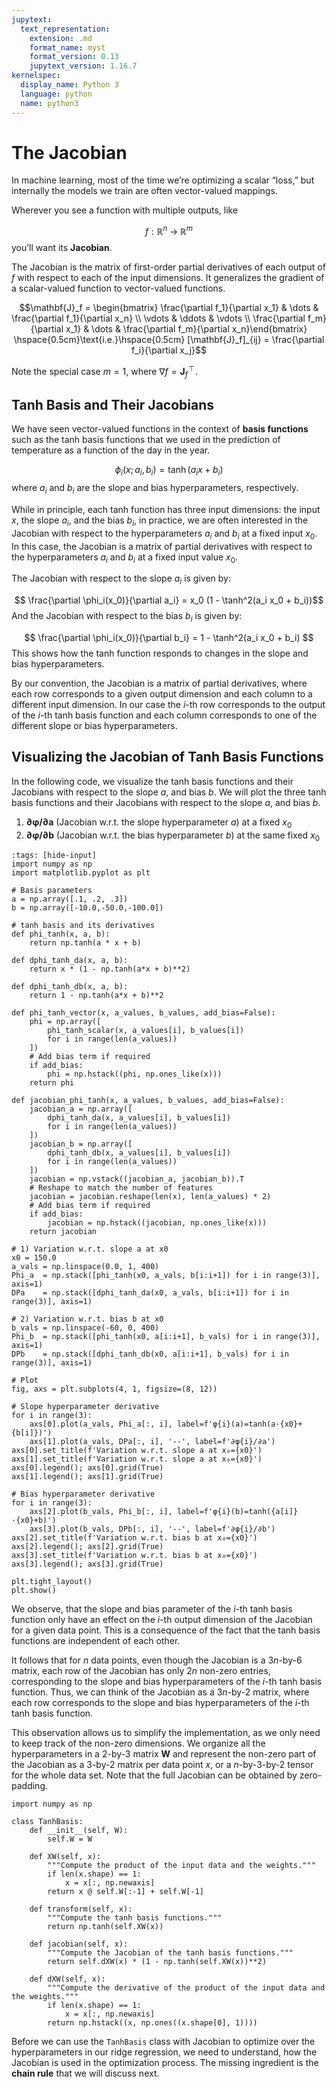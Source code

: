 ```yaml
---
jupytext:
  text_representation:
    extension: .md
    format_name: myst
    format_version: 0.13
    jupytext_version: 1.16.7
kernelspec:
  display_name: Python 3
  language: python
  name: python3
---
```

# The Jacobian

In machine learning, most of the time we’re optimizing a scalar “loss,” but internally the models we train are often vector-valued mappings.

Wherever you see a function with multiple outputs, like  

$$
  f: \mathbb{R}^n \;\longrightarrow\; \mathbb{R}^m
$$
you’ll want its **Jacobian**.

The Jacobian is the matrix of first-order partial derivatives of each output of $f$ with respect to each of the input dimensions. It generalizes the gradient of a scalar-valued function to vector-valued functions.

$$\mathbf{J}_f = \begin{bmatrix}
    \frac{\partial f_1}{\partial x_1} & \dots & \frac{\partial f_1}{\partial x_n} \\
    \vdots & \ddots & \vdots \\
    \frac{\partial f_m}{\partial x_1} & \dots & \frac{\partial f_m}{\partial x_n}\end{bmatrix}
\hspace{0.5cm}\text{i.e.}\hspace{0.5cm}
[\mathbf{J}_f]_{ij} = \frac{\partial f_i}{\partial x_j}$$

Note the special case $m = 1$, where $\nabla f = \mathbf{J}_f^{\!\top\!}$.


## **Tanh Basis and Their Jacobians**

We have seen vector-valued functions in the context of **basis functions** such as the tanh basis functions that we used in the prediction of temperature as a function of the day in the year.


$$
\phi_i(x; a_i, b_i) = \tanh(a_i x + b_i)
$$
where $a_i$ and $b_i$ are the slope and bias hyperparameters, respectively.

While in principle, each tanh function has three input dimensions: the input $x$, the slope $a_i$, and the bias $b_i$, in practice, we are often interested in the Jacobian with respect to the hyperparameters $a_i$ and $b_i$ at a fixed input $x_0$.
In this case, the Jacobian is a matrix of partial derivatives with respect to the hyperparameters $a_i$ and $b_i$ at a fixed input value $x_0$.

The Jacobian with respect to the slope $a_i$ is given by:

$$
\frac{\partial \phi_i(x_0)}{\partial a_i} = x_0 (1 - \tanh^2(a_i x_0 + b_i))$$
And the Jacobian with respect to the bias $b_i$ is given by:

$$
\frac{\partial \phi_i(x_0)}{\partial b_i} = 1 - \tanh^2(a_i x_0 + b_i)
$$
This shows how the tanh function responds to changes in the slope and bias hyperparameters.

By our convention, the Jacobian is a matrix of partial derivatives, where each row corresponds to a given output dimension and each column to a different input dimension. In our case the $i$-th row corresponds to the output of the $i$-th tanh basis function and each column corresponds to one of the different slope or bias hyperparameters.

## **Visualizing the Jacobian of Tanh Basis Functions**
In the following code, we visualize the tanh basis functions and their Jacobians with respect to the slope $a$, and bias $b$.
We will plot the three tanh basis functions and their Jacobians with respect to the slope $a$, and bias $b$.

1. **∂φ/∂a** (Jacobian w.r.t. the slope hyperparameter $a$) at a fixed $x_0$  
2. **∂φ/∂b** (Jacobian w.r.t. the bias hyperparameter $b$) at the same fixed $x_0$  

```{code-cell} ipython3
:tags: [hide-input]
import numpy as np
import matplotlib.pyplot as plt

# Basis parameters
a = np.array([.1, .2, .3])
b = np.array([-10.0,-50.0,-100.0])

# tanh basis and its derivatives
def phi_tanh(x, a, b):
    return np.tanh(a * x + b)

def dphi_tanh_da(x, a, b):
    return x * (1 - np.tanh(a*x + b)**2)

def dphi_tanh_db(x, a, b):
    return 1 - np.tanh(a*x + b)**2

def phi_tanh_vector(x, a_values, b_values, add_bias=False):
    phi = np.array([
        phi_tanh_scalar(x, a_values[i], b_values[i])
        for i in range(len(a_values))
    ])
    # Add bias term if required
    if add_bias:
        phi = np.hstack((phi, np.ones_like(x)))
    return phi

def jacobian_phi_tanh(x, a_values, b_values, add_bias=False):
    jacobian_a = np.array([
        dphi_tanh_da(x, a_values[i], b_values[i])
        for i in range(len(a_values))
    ])
    jacobian_b = np.array([
        dphi_tanh_db(x, a_values[i], b_values[i])
        for i in range(len(a_values))
    ])
    jacobian = np.vstack((jacobian_a, jacobian_b)).T
    # Reshape to match the number of features
    jacobian = jacobian.reshape(len(x), len(a_values) * 2)
    # Add bias term if required
    if add_bias:
        jacobian = np.hstack((jacobian, np.ones_like(x)))
    return jacobian

# 1) Variation w.r.t. slope a at x0
x0 = 150.0
a_vals = np.linspace(0.0, 1, 400)
Phi_a  = np.stack([phi_tanh(x0, a_vals, b[i:i+1]) for i in range(3)], axis=1)
DPa    = np.stack([dphi_tanh_da(x0, a_vals, b[i:i+1]) for i in range(3)], axis=1)

# 2) Variation w.r.t. bias b at x0
b_vals = np.linspace(-60, 0, 400)
Phi_b  = np.stack([phi_tanh(x0, a[i:i+1], b_vals) for i in range(3)], axis=1)
DPb    = np.stack([dphi_tanh_db(x0, a[i:i+1], b_vals) for i in range(3)], axis=1)

# Plot
fig, axs = plt.subplots(4, 1, figsize=(8, 12))

# Slope hyperparameter derivative
for i in range(3):
    axs[0].plot(a_vals, Phi_a[:, i], label=f'φ{i}(a)=tanh(a·{x0}+{b[i]})')
    axs[1].plot(a_vals, DPa[:, i], '--', label=f'∂φ{i}/∂a')
axs[0].set_title(f'Variation w.r.t. slope a at x₀={x0}')
axs[1].set_title(f'Variation w.r.t. slope a at x₀={x0}')
axs[0].legend(); axs[0].grid(True)
axs[1].legend(); axs[1].grid(True)

# Bias hyperparameter derivative
for i in range(3):
    axs[2].plot(b_vals, Phi_b[:, i], label=f'φ{i}(b)=tanh({a[i]}·{x0}+b)')
    axs[3].plot(b_vals, DPb[:, i], '--', label=f'∂φ{i}/∂b')
axs[2].set_title(f'Variation w.r.t. bias b at x₀={x0}')
axs[2].legend(); axs[2].grid(True)
axs[3].set_title(f'Variation w.r.t. bias b at x₀={x0}')
axs[3].legend(); axs[3].grid(True)

plt.tight_layout()
plt.show()
```

We observe, that the slope and bias parameter of the $i$-th tanh basis function only have an effect on the $i$-th output dimension of the Jacobian for a given data point. This is a consequence of the fact that the tanh basis functions are independent of each other.

It follows that for $n$ data points, even though the Jacobian is a $3n$-by-$6$ matrix, each row of the Jacobian has only $2n$ non-zero entries, corresponding to the slope and bias hyperparameters of the $i$-th tanh basis function. Thus, we can think of the Jacobian as a $3n$-by-$2$ matrix, where each row corresponds to the slope and bias hyperparameters of the $i$-th tanh basis function.

This observation allows us to simplify the implementation, as we only need to keep track of the non-zero dimensions.
We organize all the hyperparameters in a $2$-by-$3$ matrix $\mathbf{W}$ and represent the non-zero part of the Jacobian as a $3$-by-$2$ matrix per data point $x$, or a $n$-by-$3$-by-$2$ tensor for the whole data set. Note that the full Jacobian can be obtained by zero-padding.

```{code-cell} ipython3
import numpy as np

class TanhBasis:
    def __init__(self, W):
        self.W = W

    def XW(self, x):
        """Compute the product of the input data and the weights."""
        if len(x.shape) == 1:
            x = x[:, np.newaxis]
        return x @ self.W[:-1] + self.W[-1]

    def transform(self, x):
        """Compute the tanh basis functions."""
        return np.tanh(self.XW(x))

    def jacobian(self, x):
        """Compute the Jacobian of the tanh basis functions."""
        return self.dXW(x) * (1 - np.tanh(self.XW(x))**2)

    def dXW(self, x):
        """Compute the derivative of the product of the input data and the weights."""
        if len(x.shape) == 1:
            x = x[:, np.newaxis]
        return np.hstack((x, np.ones((x.shape[0], 1))))
```

Before we can use the `TanhBasis` class with Jacobian to optimize over the hyperparameters in our ridge regression, we need to understand, how the Jacobian is used in the optimization process. The missing ingredient is the **chain rule** that we will discuss next.
